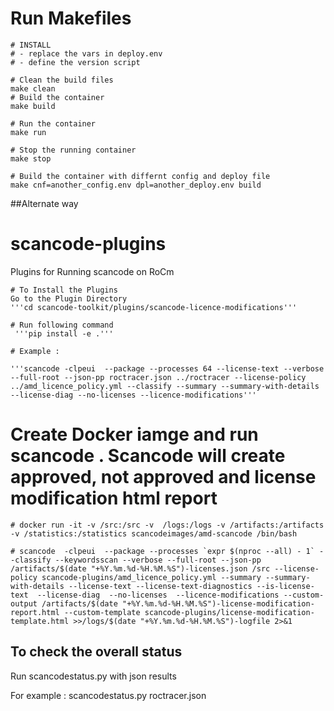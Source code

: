 # Run Makefiles
```
# INSTALL
# - replace the vars in deploy.env
# - define the version script

# Clean the build files
make clean
# Build the container
make build

# Run the container
make run

# Stop the running container
make stop

# Build the container with differnt config and deploy file
make cnf=another_config.env dpl=another_deploy.env build
```

##Alternate way
# scancode-plugins
Plugins for Running scancode on RoCm

```
# To Install the Plugins
Go to the Plugin Directory
'''cd scancode-toolkit/plugins/scancode-licence-modifications'''

# Run following command
 '''pip install -e .'''

```

```
# Example : 

'''scancode -clpeui  --package --processes 64 --license-text --verbose --full-root --json-pp roctracer.json ../roctracer --license-policy ../amd_licence_policy.yml --classify --summary --summary-with-details  --license-diag --no-licenses --licence-modifications'''
```


# Create Docker iamge and run scancode . Scancode will create  approved, not approved and license modification html report

```
# docker run -it -v /src:/src -v  /logs:/logs -v /artifacts:/artifacts -v /statistics:/statistics scancodeimages/amd-scancode /bin/bash

# scancode  -clpeui  --package --processes `expr $(nproc --all) - 1` --classify --keywordsscan --verbose --full-root --json-pp /artifacts/$(date "+%Y.%m.%d-%H.%M.%S")-licenses.json /src --license-policy scancode-plugins/amd_licence_policy.yml --summary --summary-with-details --license-text --license-text-diagnostics --is-license-text  --license-diag  --no-licenses  --licence-modifications --custom-output /artifacts/$(date "+%Y.%m.%d-%H.%M.%S")-license-modification-report.html --custom-template scancode-plugins/license-modification-template.html >>/logs/$(date "+%Y.%m.%d-%H.%M.%S")-logfile 2>&1

```
## To check the overall status
Run scancodestatus.py with json results

For example : 
scancodestatus.py roctracer.json

